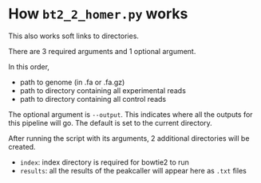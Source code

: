 # How `bt2_2_homer.py` works

This also works soft links to directories.

There are 3 required arguments and 1 optional argument.

In this order,
- path to genome (in .fa or .fa.gz)
- path to directory containing all experimental reads
- path to directory containing all control reads

The optional argument is `--output`. This indicates where all the outputs for this pipeline will go. The default is set to the current directory.

After running the script with its arguments, 2 additional directories will be created.
- `index`: index directory is required for bowtie2 to run
- `results`: all the results of the peakcaller will appear here as `.txt` files